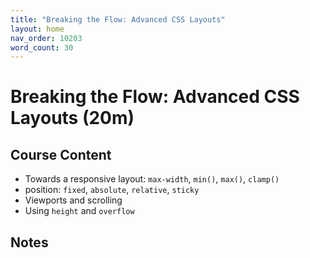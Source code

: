 ```yaml
---
title: "Breaking the Flow: Advanced CSS Layouts"
layout: home
nav_order: 10203
word_count: 30
---
```

# Breaking the Flow: Advanced CSS Layouts (20m)

## Course Content

- Towards a responsive layout: `max-width`, `min()`, `max()`, `clamp()`
- position: `fixed`, `absolute`, `relative`, `sticky`
- Viewports and scrolling
- Using `height` and `overflow`

## Notes



